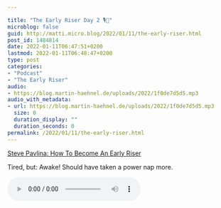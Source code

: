 ```yaml
---

title: "The Early Riser Day 2 🎙🌅"
microblog: false
guid: http://matti.micro.blog/2022/01/11/the-early-riser.html
post_id: 1484814
date: 2022-01-11T06:47:51+0200
lastmod: 2022-01-11T06:48:47+0200
type: post
categories:
- "Podcast"
- "The Early Riser"
audio:
- https://blog.martin-haehnel.de/uploads/2022/1f0de7d5d5.mp3
audio_with_metadata:
- url: https://blog.martin-haehnel.de/uploads/2022/1f0de7d5d5.mp3
  size: 0
  duration_display: ""
  duration_seconds: 0
permalink: /2022/01/11/the-early-riser.html
---
```

[Steve Pavlina: How To Become An Early Riser](https://stevepavlina.com/blog/2005/05/how-to-become-an-early-riser/)

Tired, but: Awake! Should have taken a power nap more.

<audio controls="controls" src="https://blog.martin-haehnel.de/uploads/2022/1f0de7d5d5.mp3" preload="metadata" />
